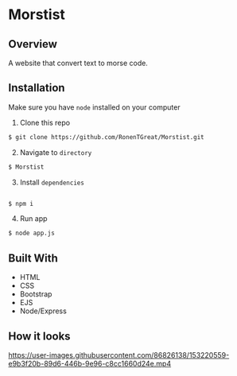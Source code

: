 # Morstist

## Overview

A website that convert text to morse code.

## Installation

Make sure you have `node` installed on your computer

1. Clone this repo
   
```bash
$ git clone https://github.com/RonenTGreat/Morstist.git
```

2. Navigate to `directory`

```bash
$ Morstist
```


3. Install `dependencies`

```bash

$ npm i
```

4. Run app

```bash
$ node app.js
```

## Built With

- HTML
- CSS
- Bootstrap
- EJS
- Node/Express

## How it looks


https://user-images.githubusercontent.com/86826138/153220559-e9b3f20b-89d6-446b-9e96-c8cc1660d24e.mp4


